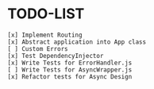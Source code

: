 # TODO-LIST
    [x] Implement Routing
    [x] Abstract application into App class
    [ ] Custom Errors
    [x] Test DependencyInjector
    [x] Write Tests for ErrorHandler.js
    [ ] Write Tests for AsyncWrapper.js
    [x] Refactor tests for Async Design